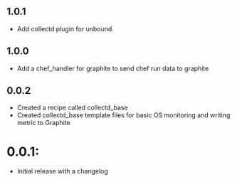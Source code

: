## 1.0.1
* Add collectd plugin for unbound.

## 1.0.0
* Add a chef_handler for graphite to send chef run data to graphite

## 0.0.2
* Created a recipe called collectd_base
* Created collectd_base template files for basic OS monitoring and writing metric to Graphite

# 0.0.1:
* Initial release with a changelog
